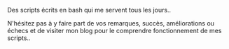 Des scripts écrits en bash qui me servent tous les jours..

N'hésitez pas à y faire part de vos remarques, succès, améliorations ou échecs et de visiter mon blog pour le comprendre fonctionnement de mes scripts..
